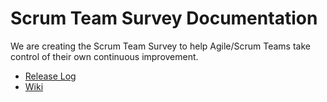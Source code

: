 
# Scrum Team Survey Documentation

We are creating the Scrum Team Survey to help Agile/Scrum Teams take control of their own continuous improvement.

- [Release Log](https://github.com/theliberators/scrumteamsurvey.docs/releases)
- [Wiki](https://github.com/theliberators/scrumteamsurvey.docs/wiki)

